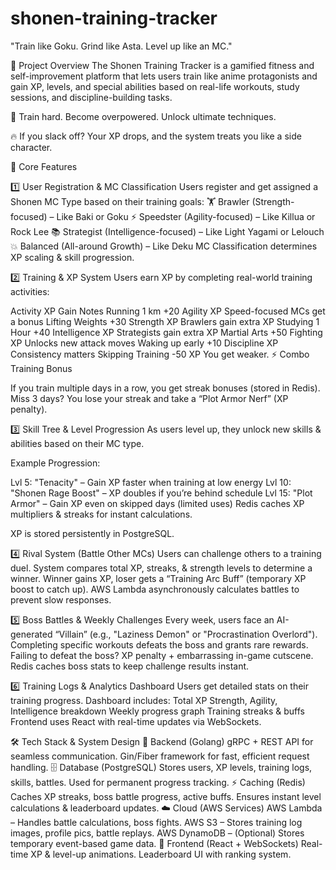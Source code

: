 # shonen-training-tracker
"Train like Goku. Grind like Asta. Level up like an MC."

📝 Project Overview
The Shonen Training Tracker is a gamified fitness and self-improvement platform that lets users train like anime protagonists and gain XP, levels, and special abilities based on real-life workouts, study sessions, and discipline-building tasks.

💪 Train hard. Become overpowered. Unlock ultimate techniques.

🔥 If you slack off? Your XP drops, and the system treats you like a side character.

🎯 Core Features

1️⃣ User Registration & MC Classification
Users register and get assigned a Shonen MC Type based on their training goals:
🏋️ Brawler (Strength-focused) – Like Baki or Goku
⚡ Speedster (Agility-focused) – Like Killua or Rock Lee
📚 Strategist (Intelligence-focused) – Like Light Yagami or Lelouch
💥 Balanced (All-around Growth) – Like Deku
MC Classification determines XP scaling & skill progression.

2️⃣ Training & XP System
Users earn XP by completing real-world training activities:

Activity	XP Gain	Notes
Running 1 km	+20 Agility XP	Speed-focused MCs get a bonus
Lifting Weights	+30 Strength XP	Brawlers gain extra XP
Studying 1 Hour	+40 Intelligence XP	Strategists gain extra XP
Martial Arts	+50 Fighting XP	Unlocks new attack moves
Waking up early	+10 Discipline XP	Consistency matters
Skipping Training	-50 XP	You get weaker.
⚡ Combo Training Bonus

If you train multiple days in a row, you get streak bonuses (stored in Redis).
Miss 3 days? You lose your streak and take a “Plot Armor Nerf” (XP penalty).

3️⃣ Skill Tree & Level Progression
As users level up, they unlock new skills & abilities based on their MC type.

Example Progression:

Lvl 5: "Tenacity" – Gain XP faster when training at low energy
Lvl 10: "Shonen Rage Boost" – XP doubles if you’re behind schedule
Lvl 15: "Plot Armor" – Gain XP even on skipped days (limited uses)
Redis caches XP multipliers & streaks for instant calculations.

XP is stored persistently in PostgreSQL.

4️⃣ Rival System (Battle Other MCs)
Users can challenge others to a training duel.
System compares total XP, streaks, & strength levels to determine a winner.
Winner gains XP, loser gets a “Training Arc Buff” (temporary XP boost to catch up).
AWS Lambda asynchronously calculates battles to prevent slow responses.

5️⃣ Boss Battles & Weekly Challenges
Every week, users face an AI-generated “Villain” (e.g., "Laziness Demon" or "Procrastination Overlord").
Completing specific workouts defeats the boss and grants rare rewards.
Failing to defeat the boss? XP penalty + embarrassing in-game cutscene.
Redis caches boss stats to keep challenge results instant.

6️⃣ Training Logs & Analytics Dashboard
Users get detailed stats on their training progress.
Dashboard includes:
Total XP
Strength, Agility, Intelligence breakdown
Weekly progress graph
Training streaks & buffs
Frontend uses React with real-time updates via WebSockets.

🛠 Tech Stack & System Design
🔧 Backend (Golang)
gRPC + REST API for seamless communication.
Gin/Fiber framework for fast, efficient request handling.
🗄️ Database (PostgreSQL)
Stores users, XP levels, training logs, skills, battles.
Used for permanent progress tracking.
⚡ Caching (Redis)
Caches XP streaks, boss battle progress, active buffs.
Ensures instant level calculations & leaderboard updates.
☁️ Cloud (AWS Services)
AWS Lambda – Handles battle calculations, boss fights.
AWS S3 – Stores training log images, profile pics, battle replays.
AWS DynamoDB – (Optional) Stores temporary event-based game data.
🎨 Frontend (React + WebSockets)
Real-time XP & level-up animations.
Leaderboard UI with ranking system.
